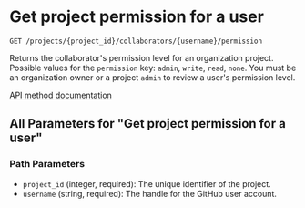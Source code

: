 # Get project permission for a user

`GET /projects/{project_id}/collaborators/{username}/permission`

Returns the collaborator's permission level for an organization project. Possible values for the `permission` key: `admin`, `write`, `read`, `none`. You must be an organization owner or a project `admin` to review a user's permission level.

[API method documentation](https://docs.github.com/rest/projects/collaborators#get-project-permission-for-a-user)

## All Parameters for "Get project permission for a user"

### Path Parameters

- `project_id` (integer, required): The unique identifier of the project.
- `username` (string, required): The handle for the GitHub user account.